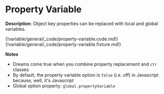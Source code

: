 # Property Variable

__Description__: Object key properties can be replaced with local and global variables.

{!variable/general/_code/property-variable.code.md!}
{!variable/general/_code/property-variable.fixture.md!}

__Notes__

+ Dreams come true when you combine property replacement and `ctr` classes
+ By default, the property variable option is `false` (i.e. off) in Javascript because, well, it's Javascript
+ Global option property: `global.propertyVariable`

<div class="cf"></div>
<div class="end"></div>

